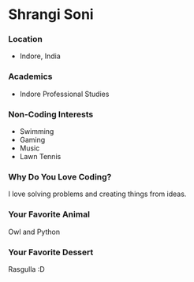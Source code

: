 # Shrangi Soni

### Location

- Indore, India

### Academics

- Indore Professional Studies

### Non-Coding Interests

- Swimming
- Gaming
- Music
- Lawn Tennis

### Why Do You Love Coding?

I love solving problems and creating things from ideas.

### Your Favorite Animal

Owl and Python

### Your Favorite Dessert

Rasgulla :D
